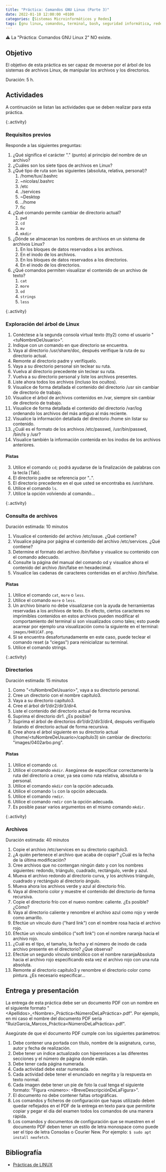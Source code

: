 ```yaml
---
title: "Práctica: Comandos GNU Linux (Parte 3)"
date: 2022-01-10 12:00:00 +0100
categories: [Sistemas Microinformáticos y Redes]
tags: [gnu linux, comandos, terminal, bash, seguridad informática, redes locales, servicios en red, práctica]
---
```


⚠️ La "Práctica: Comandos GNU Linux 2" NO existe.

## Objetivo

El objetivo de esta práctica es ser capaz de moverse por el árbol de los sistemas de archivos Linux, de manipular los archivos y los directorios.

Duración: 5 h.

## Actividades

A continuación se listan las actividades que se deben realizar para esta práctica.

{:.activity}
### Requisitos previos

Responde a las siguientes preguntas:

1. ¿Qué significa el carácter "." (punto) al principio del nombre de un archivo?
2. ¿Cuáles son los siete tipos de archivos en Linux?
3. ¿Qué tipo de ruta son las siguientes (absoluta, relativa, personal)?
    1. /home/tux/.bashrc
    1. ~nicolas/.bashrc
    1. /etc
    1. ./services
    1. ~Desktop
    1. ../home
    1. fic
4. ¿Qué comando permite cambiar de directorio actual?
    1. `pwd`
    1. `cd`
    1. `mv`
    1. `mkdir`
5. ¿Dónde se almacenan los nombres de archivos en un sistema de archivos Linux?
    1. En los bloques de datos reservados a los archivos.
    1. En el inodo de los archivos.
    1. En los bloques de datos reservados a los directorios.
    1. En el inodo de los directorios.
6. ¿Qué comandos permiten visualizar el contenido de un archivo de texto?
    1. `cat`
    1. `more`
    1. `od`
    1. `strings`
    1. `less`

{:.activity}
### Exploración del árbol de Linux

1. Conéctese a la segunda consola virtual texto (tty2) como el usuario "\<tuNombreDeUsuario\>".
2. Indique con un comando en que directorio se encuentra.
3. Vaya al directorio /usr/share/doc, después verifique la ruta de su directorio actual.
4. Remonte al directorio padre y verifíquelo.
5. Vaya a su directorio personal sin teclear su ruta.
6. Vuelva al directorio precedente sin teclear su ruta.
7. Vuelva a su directorio personal y liste los archivos presentes.
8. Liste ahora todos los archivos (incluso los ocultos).
9. Visualice de forma detallada el contenido del directorio /usr sin cambiar de directorio de trabajo.
10. Visualice el árbol de archivos contenidos en /var, siempre sin cambiar de directorio de trabajo.
11. Visualice de forma detallada el contenido del directorio /var/log ordenando los archivos del más antiguo al más reciente.
12. Visualice la información detallada del directorio /home sin listar su contenido.
13. ¿Cuál es el formato de los archivos /etc/passwd, /usr/bin/passwd, /bin/ls y /usr?
14. Visualice también la información contenida en los inodos de los archivos anteriores.

#### Pistas

3. Utilice el comando `cd`; podrá ayudarse de la finalización de palabras con la tecla [Tab].
4. El directorio padre se referencia por "..".
6. El directorio precedente en el que usted se encontraba es /usr/share.
7. Utilice el comando `ls`.
10. Utilice la opción volviendo al comando...

{:.activity}
### Consulta de archivos

Duración estimada: 10 minutos

1. Visualice el contenido del archivo /etc/issue. ¿Qué contiene?
2. Visualice página por página el contenido del archivo /etc/services. ¿Qué contiene?
3. Determine el formato del archivo /bin/false y visualice su contenido con el comando adecuado.
4. Consulte la página del manual del comando od y visualice ahora el contenido del archivo /bin/false en hexadecimal.
5. Visualice las cadenas de caracteres contenidas en el archivo /bin/false.

#### Pistas

1. Utilice el comando `cat`, `more` o `less`.
2. Utilice el comando `more` o `less`.
3. Un archivo binario no debe visualizarse con la ayuda de herramientas reservadas a los archivos de texto. En efecto, ciertos caracteres no imprimibles contenidos en estos archivos pueden modificar el comportamiento del terminal si son visualizados como tales; esto puede acarrear por ejemplo una visualización como la siguiente en el terminal: `images/0401CAT.png`.
4. Si se encuentra desafortunadamente en este caso, puede teclear el comando reset (a "ciegas") para reinicializar su terminal.
5. Utilice el comando strings.

{:.activity}
### Directorios

Duración estimada: 15 minutos

1. Como "\<tuNombreDeUsuario\>", vaya a su directorio personal.
2. Cree un directorio con el nombre capítulo3.
3. Vaya a su directorio capítulo3.
4. Cree el árbol dir1/dir2/dir3/dir4.
5. Liste el contenido del directorio actual de forma recursiva.
6. Suprima el directorio dir1. ¿Es posible?
7. Suprima el árbol de directorios dir1/dir2/dir3/dir4, después verifíquelo listando el directorio actual de forma recursiva.
8. Cree ahora el árbol siguiente en su directorio actual (/home/\<tuNombreDeUsuario\>/capítulo3) sin cambiar de directorio: "images/0402arbo.png".

#### Pistas

1. Utilice el comando `cd`.
2. Utilice el comando `mkdir`. Asegúrese de especificar correctamente la ruta del directorio a crear, ya sea como ruta relativa, absoluta o personal.
4. Utilice el comando `mkdir` con la opción adecuada.
5. Utilice el comando `ls` con la opción adecuada.
6. Utilice el comando `rmdir`.
7. Utilice el comando `rmdir` con la opción adecuada.
8. Es posible pasar varios argumentos en el mismo comando `mkdir`.

{:.activity}
### Archivos

Duración estimada: 40 minutos

1. Copie el archivo /etc/services en su directorio capítulo3.
2. ¿A quién pertenece el archivo que acaba de copiar? ¿Cuál es la fecha de la última modificación?
3. Cree archivos que no contengan ningún dato y con los nombres siguientes: redondo, triángulo, cuadrado, rectángulo, verde y azul.
4. Mueva el archivo redondo al directorio curva, y los archivos triángulo, cuadrado y rectángulo al directorio ángulo.
5. Mueva ahora los archivos verde y azul al directorio frío.
6. Vaya al directorio color y muestre el contenido del directorio de forma recursiva.
7. Copie el directorio frío con el nuevo nombre: caliente. ¿Es posible? ¿Cómo?
8. Vaya al directorio caliente y renombre el archivo azul como rojo y verde como amarillo.
9. Efectúe un vínculo duro ("hard link") con el nombre rosa hacia el archivo rojo.
10. Efectúe un vínculo simbólico ("soft link") con el nombre naranja hacia el archivo rojo.
11. ¿Cuál es el tipo, el tamaño, la fecha y el número de inodo de cada archivo presente en el directorio? ¿Que observa?
12. Efectúe un segundo vínculo simbólico con el nombre naranjaAbsoluta hacia el archivo rojo especificando esta vez el archivo rojo con una ruta absoluta.
13. Remonte al directorio capítulo3 y renombre el directorio color como pintura. ¿Es necesario especificar...

## Entrega y presentación

La entrega de esta práctica debe ser un documento PDF con un nombre en el siguiente formato "\<Apellidos\>_\<Nombre\>_Práctica\<NúmeroDeLaPráctica\>.pdf". Por ejemplo, en mi caso el nombre del documento PDF sería "RuizGarcía_Marcos_Práctica\<NúmeroDeLaPráctica\>.pdf".

Asegúrate de que el documento PDF cumple con los siguientes parámetros:

1. Debe contener una portada con título, nombre de la asignatura, curso, autor y fecha de realización.
2. Debe tener un índice actualizado con hiperenlaces a las diferentes secciones y el número de página donde están.
3. Debe tener cada página numerada.
4. Cada actividad debe estar numerada. 
5. Cada actividad debe tener el enunciado en negrita y la respuesta en texto normal.
6. Cada imagen debe tener un pie de foto la cual tenga el siguiente formato: "Figura \<número\>: \<BreveDescripciónDeLaFigura\>".
7. El documento no debe contener faltas ortográficas.
8. Los comandos y ficheros de configuración que hayas utilizado deben quedar reflejados en el PDF de la entrega en texto para que permitirte copiar y pegar el día del examen todos los comandos de una manera rápida.
9. Los comandos y documentos de configuración que se muestren en el documento PDF deben tener un estilo de letra monospace como puede ser el tipo de letra Consolas o Courier New. Por ejemplo: `$ sudo apt install neofetch`.

## Bibliografía

- [Prácticas de LINUX](https://www.ediciones-eni.com/open/mediabook.aspx?idR=0a8c20d27a126debe5747e874c9710ed)

